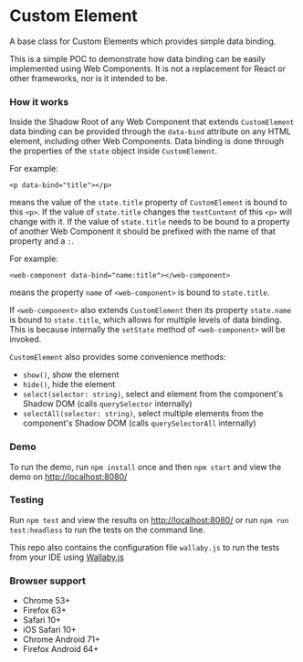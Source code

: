 # Custom Element
A base class for Custom Elements which provides simple data binding.

This is a simple POC to demonstrate how data binding can be easily implemented using Web Components. It is not a 
replacement for React or other frameworks, nor is it intended to be.

### How it works
Inside the Shadow Root of any Web Component that extends `CustomElement` data binding can be provided through the `data-bind`
attribute on any HTML element, including other Web Components. Data binding is done through the properties of the `state` object 
inside `CustomElement`.

For example:

```
<p data-bind="title"></p>
```

means the value of the `state.title` property of `CustomElement` is bound to this `<p>`. If the value of `state.title` 
changes the `textContent` of this `<p>` will change with it.
If the value of `state.title` needs to be bound to a property of another Web Component it should be prefixed with the name
of that property and a `:`.

For example:

```
<web-component data-bind="name:title"></web-component>
```

means the property `name` of `<web-component>` is bound to `state.title`.

If `<web-component>` also extends `CustomElement` then its property `state.name` is bound to `state.title`, which allows 
for multiple levels of data binding. This is because internally the `setState` method of `<web-component>` will be invoked.

`CustomElement` also provides some convenience methods:
- `show()`, show the element
- `hide()`, hide the element
- `select(selector: string)`, select and element from the component's Shadow DOM (calls `querySelector` internally)
- `selectAll(selector: string)`, select multiple elements from the component's Shadow DOM (calls `querySelectorAll` internally)

### Demo
To run the demo, run `npm install` once and then `npm start` and view the demo on
[http://localhost:8080/](http://localhost:8080/)

### Testing
Run `npm test` and view the results on [http://localhost:8080/](http://localhost:8080/)
or run `npm run test:headless` to run the tests on the command line.

This repo also contains the configuration file `wallaby.js` to run the
tests from your IDE using [Wallaby.js](https://wallabyjs.com/)

### Browser support
- Chrome 53+
- Firefox 63+
- Safari 10+
- iOS Safari 10+
- Chrome Android 71+
- Firefox Android 64+





